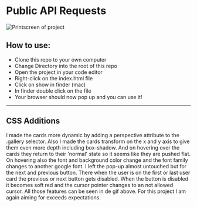 # Public API Requests

![Printscreen of project](https://j.gifs.com/Xog1og.gif)

## How to use:
* Clone this repo to your own computer
* Change Directory into the root of this repo
* Open the project in your code editor
* Right-click on the index.html file
* Click on show in finder (mac)
* In finder double click on the file
* Your browser should now pop up and you can use it!

---------

## CSS Additions
I made the cards more dynamic by adding a perspective attribute to the .gallery selector.
Also I made the cards transform on the x and y axis to give them even more depth including box-shadow.
And on hovering over the cards they return to their 'normal' state so it seems like they are pushed flat.
On hovering also the font and background color change and the font family changes to another google font.
I left the pop-up almost untouched but for the next and previous button.
There when the user is on the first or last user card the previous or next button gets disabled.
When the button is disabled it becomes soft red and the cursor pointer changes to an not allowed cursor.
All those features can be seen in de gif above. For this project I am again aiming for exceeds expectations.
